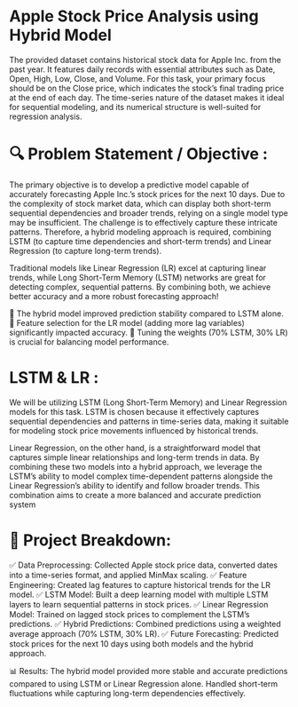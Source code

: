 # Apple Stock Price Analysis using Hybrid Model 

The provided dataset contains historical stock data for Apple Inc. from the past year. It features daily records with essential attributes such as Date, Open, High, Low, Close, and Volume. For this task, your primary focus should be on the Close price, which indicates the stock’s final trading price at the end of each day. The time-series nature of the dataset makes it ideal for sequential modeling, and its numerical structure is well-suited for regression analysis.

# 🔍 Problem Statement / Objective :

The primary objective is to develop a predictive model capable of accurately forecasting Apple Inc.’s stock prices for the next 10 days. Due to the complexity of stock market data, which can display both short-term sequential dependencies and broader trends, relying on a single model type may be insufficient. The challenge is to effectively capture these intricate patterns. Therefore, a hybrid modeling approach is required, combining LSTM (to capture time dependencies and short-term trends) and Linear Regression (to capture long-term trends).

Traditional models like Linear Regression (LR) excel at capturing linear trends, while Long Short-Term Memory (LSTM) networks are great for detecting complex, sequential patterns. By combining both, we achieve better accuracy and a more robust forecasting approach!
 

🔹 The hybrid model improved prediction stability compared to LSTM alone.
🔹 Feature selection for the LR model (adding more lag variables) significantly impacted accuracy.
🔹 Tuning the weights (70% LSTM, 30% LR) is crucial for balancing model performance.

# LSTM & LR :

We will be utilizing LSTM (Long Short-Term Memory) and Linear Regression models for this task. LSTM is chosen because it effectively captures sequential dependencies and patterns in time-series data, making it suitable for modeling stock price movements influenced by historical trends.

Linear Regression, on the other hand, is a straightforward model that captures simple linear relationships and long-term trends in data. By combining these two models into a hybrid approach, we leverage the LSTM’s ability to model complex time-dependent patterns alongside the Linear Regression’s ability to identify and follow broader trends. This combination aims to create a more balanced and accurate prediction system

# 📌 Project Breakdown:

✅ Data Preprocessing: Collected Apple stock price data, converted dates into a time-series format, and applied MinMax scaling.
✅ Feature Engineering: Created lag features to capture historical trends for the LR model.
✅ LSTM Model: Built a deep learning model with multiple LSTM layers to learn sequential patterns in stock prices.
✅ Linear Regression Model: Trained on lagged stock prices to complement the LSTM’s predictions.
✅ Hybrid Predictions: Combined predictions using a weighted average approach (70% LSTM, 30% LR).
✅ Future Forecasting: Predicted stock prices for the next 10 days using both models and the hybrid approach.

📊 Results:
The hybrid model provided more stable and accurate predictions compared to using LSTM or Linear Regression alone. Handled short-term fluctuations while capturing long-term dependencies effectively.
